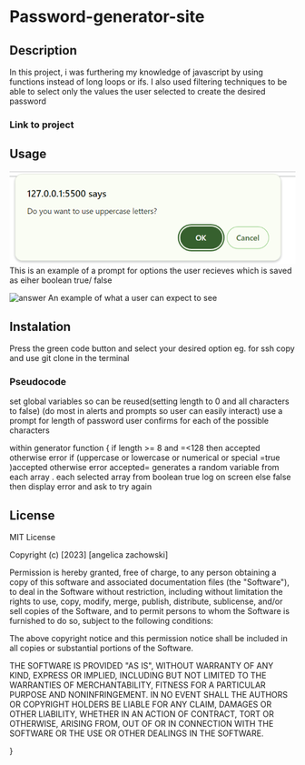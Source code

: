 # Password-generator-site
## Description
In this project, i was furthering my knowledge of javascript by using functions instead of long loops or ifs. I also used filtering techniques to be able to select only the values the user selected to create the desired password
### Link to project

## Usage 
![prompt](images/prompt.png)
This is an example of a prompt for options the user recieves which is saved as eiher boolean true/ false


![answer](/images/answer.png)
An example of what a user can expect to see
## Instalation
Press the green code button and select your desired option  eg. for ssh copy and use git clone in the terminal 

### Pseudocode
set global variables so can be reused(setting length to 0 and all characters to false)
(do most in alerts and prompts so user can easily interact)
use  a prompt for length of password 
user confirms for each of the possible characters

within generator function {
    if length >= 8 and =<128 then accepted otherwise error
    if (uppercase or lowercase or numerical or special =true )accepted otherwise error
        accepted= generates a random variable from each array .
        each selected array from boolean true
        log on screen
    else false then display error and ask to try again    
## License
MIT License

Copyright (c) [2023] [angelica zachowski]

Permission is hereby granted, free of charge, to any person obtaining a copy of this software and associated documentation files (the "Software"), to deal in the Software without restriction, including without limitation the rights to use, copy, modify, merge, publish, distribute, sublicense, and/or sell copies of the Software, and to permit persons to whom the Software is furnished to do so, subject to the following conditions:

The above copyright notice and this permission notice shall be included in all copies or substantial portions of the Software.

THE SOFTWARE IS PROVIDED "AS IS", WITHOUT WARRANTY OF ANY KIND, EXPRESS OR IMPLIED, INCLUDING BUT NOT LIMITED TO THE WARRANTIES OF MERCHANTABILITY, FITNESS FOR A PARTICULAR PURPOSE AND NONINFRINGEMENT. IN NO EVENT SHALL THE AUTHORS OR COPYRIGHT HOLDERS BE LIABLE FOR ANY CLAIM, DAMAGES OR OTHER LIABILITY, WHETHER IN AN ACTION OF CONTRACT, TORT OR OTHERWISE, ARISING FROM, OUT OF OR IN CONNECTION WITH THE SOFTWARE OR THE USE OR OTHER DEALINGS IN THE SOFTWARE.


}
